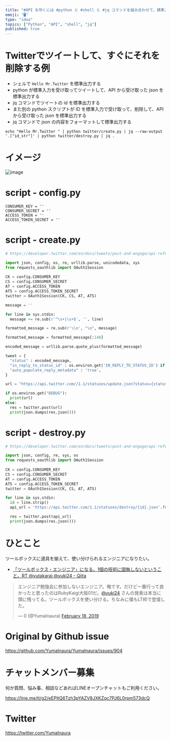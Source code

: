 ```yaml
---
title: "#API を叩くには #python と #shell と #jq コマンドを組み合わせて、標準入出力でパイプするのが良さげじゃない？"
emoji: "🖥"
type: "idea"
topics: ["Python", "API", "shell", "jq"]
published: true
---
```


# Twitterでツイートして、すぐにそれを削除する例

- シェルで `Hello Mr.Twitter` を標準出力する
- python が標準入力を受け取ってツイートして、API から受け取った json を標準出力する
- jq コマンドでツイートの id を標準出力する
- また別の python スクリプトが ID を標準入力で受け取って、削除して、APIから受け取った json を標準出力する
- jq コマンドで json の内容をフォーマットして標準出力する

```
echo "Hello Mr.Twitter " | python twitter/create.py | jq --raw-output '.["id_str"]' | python twitter/destroy.py | jq .
```

# イメージ

![image](https://user-images.githubusercontent.com/13635059/54872745-8d608d80-4e0c-11e9-91d6-71e60b9b8160.png)

# script - config.py 

```
CONSUMER_KEY = ''
CONSUMER_SECRET = ''
ACCESS_TOKEN = ''
ACCESS_TOKEN_SECRET = ''
```

# script - create.py

```py
# https://developer.twitter.com/en/docs/tweets/post-and-engage/api-reference/post-statuses-update

import json, config, os, re, urllib.parse, unicodedata, sys
from requests_oauthlib import OAuth1Session
 
CK = config.CONSUMER_KEY
CS = config.CONSUMER_SECRET
AT = config.ACCESS_TOKEN
ATS = config.ACCESS_TOKEN_SECRET
twitter = OAuth1Session(CK, CS, AT, ATS)

message = ''

for line in sys.stdin:
  message += re.sub(r'^\s+|\s+$', '', line)

formatted_message = re.sub(r'\\n', "\n", message)

formatted_message = formatted_message[:140]

encoded_message = urllib.parse.quote_plus(formatted_message)

tweet = {
  "status" : encoded_message,
  "in_reply_to_status_id" : os.environ.get('IN_REPLY_TO_STATUS_ID') if os.environ.get('IN_REPLY_TO_STATUS_ID') else '',
  "auto_populate_reply_metadata" : 'true',
}

url = "https://api.twitter.com//1.1/statuses/update.json?status={status}&in_reply_to_status_id={in_reply_to_status_id}&auto_populate_reply_metadata={auto_populate_reply_metadata}".format(**tweet)

if os.environ.get("DEBUG"):
  print(url)
else:
  res = twitter.post(url)
  print(json.dumps(res.json()))
```

# script - destroy.py

```py
# https://developer.twitter.com/en/docs/tweets/post-and-engage/api-reference/post-statuses-destroy-id.html

import json, config, re, sys, os
from requests_oauthlib import OAuth1Session
 
CK = config.CONSUMER_KEY
CS = config.CONSUMER_SECRET
AT = config.ACCESS_TOKEN
ATS = config.ACCESS_TOKEN_SECRET
twitter = OAuth1Session(CK, CS, AT, ATS)

for line in sys.stdin:
  id = line.strip()
  api_url = 'https://api.twitter.com/1.1/statuses/destroy/{id}.json'.format(**{ "id" : id })

  res = twitter.post(api_url)
  print(json.dumps(res.json()))
```

# ひとこと

ツールボックスに道具を揃えて、使い分けられるエンジニアになりたい。


- [「ツールボックス・エンジニア」になる。1個の技術に固執しないということ。RT @yutakarai @yuki24 - Qiita](https://qiita.com/YumaInaura/items/28c8820d28be13d82a5f)

<blockquote class="twitter-tweet"><p lang="ja" dir="ltr">エンジニア勉強会に参加しないエンジニア。俺です。だけど一番行って良かったと思ったのはRubyKaigi大阪01だ。<a href="https://twitter.com/yuki24?ref_src=twsrc%5Etfw">@yuki24</a> さんの発表は本当に頭に残ってる。ツールボックスを使い分ける。ちなみに僕もLT枠で登壇した。</p>&mdash; 0 (@YumaInaura) <a href="https://twitter.com/YumaInaura/status/1097573971657134080?ref_src=twsrc%5Etfw">February 18, 2019</a></blockquote> 

# Original by Github issue

https://github.com/YumaInaura/YumaInaura/issues/904








<!-- Update From Qiita API -->

# チャットメンバー募集


何か質問、悩み事、相談などあればLINEオープンチャットもご利用ください。

https://line.me/ti/g2/eEPltQ6Tzh3pYAZV8JXKZqc7PJ6L0rpm573dcQ





# Twitter


https://twitter.com/YumaInaura


<!-- Update From Qiita API -->



